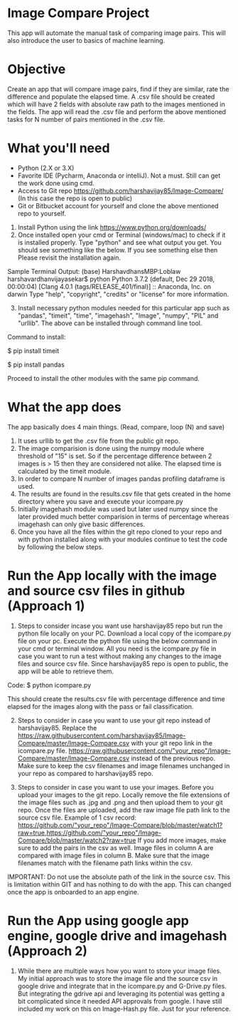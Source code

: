 # Image Compare Project
This app will automate the manual task of comparing image pairs. 
This will also introduce the user to basics of machine learning.
# Objective
Create an app that will compare image pairs, find if they are similar, rate the difference and populate the elapsed time.
A .csv file should be created which will have 2 fields with absolute raw path to the images mentioned in the fields.
The app will read the .csv file and perform the above mentioned tasks for N number of pairs mentioned in the .csv file.
# What you'll need
- Python (2.X or 3.X)
- Favorite IDE (Pycharm, Anaconda or intelliJ). Not a must. Still can get the work done using cmd.
- Access to Git repo https://github.com/harshavijay85/Image-Compare/ (In this case the repo is open to public)
- Git or Bitbucket account for yourself and clone the above mentioned repo to yourself.

1. Install Python using the link https://www.python.org/downloads/
2. Once installed open your cmd or Terminal (windows/mac) to check if it is installed properly. Type "python" and see what output you get.
You should see something like the below. If you see something else then Please revisit the installation again.

Sample Terminal Output: 
(base) HarshavdhansMBP:Loblaw harshavardhanvijayasekar$ python
Python 3.7.2 (default, Dec 29 2018, 00:00:04) 
[Clang 4.0.1 (tags/RELEASE_401/final)] :: Anaconda, Inc. on darwin
Type "help", "copyright", "credits" or "license" for more information.
>>> 

3. Install necessary python modules needed for this particular app such as "pandas", "timeit", "time", "imagehash", "Image", "numpy", "PIL" and "urllib".
The above can be installed through command line tool.

Command to install: 

$ pip install timeit

$ pip install pandas

Proceed to install the other modules with the same pip command.

# What the app does
The app basically does 4 main things. (Read, compare, loop (N) and save)
1. It uses urllib to get the .csv file from the public git repo.
2. The image comparision is done using the numpy module where threshold of "15" is set. So if the percentage difference between 2 images is > 15 then they are considered not alike. The elapsed time is calculated by the timeit module. 
3. In order to compare N number of images pandas profiling dataframe is used.
4. The results are found in the results.csv file that gets created in the home directory where you save and execute your icompare.py
5. Initially imagehash module was used but later used numpy since the later provided much better comparision in terms of percentage whereas imagehash can only give basic differences.
6. Once you have all the files within the git repo cloned to your repo and with python installed along with your modules continue to test the code by following the below steps. 

# Run the App locally with the image and source csv files in github (Approach 1)

1. Steps to consider incase you want use harshavijay85 repo but run the python file locally on your PC. 
Download a local copy of the icompare.py file on your pc. Execute the python file using the below command in your cmd or terminal window. All you need is the icompare.py file in case you want to run a test without making any changes to the image files and source csv file. Since harshavijay85 repo is open to public, the app will be able to retrieve them.

Code: $ python icompare.py

This should create the results.csv file with percentage difference and time elapsed for the images along with the pass or fail classification.

2. Steps to consider in case you want to use your git repo instead of harshavijay85. 
Replace the https://raw.githubusercontent.com/harshavijay85/Image-Compare/master/Image-Compare.csv with your git repo link in the icompare.py file. https://raw.githubusercontent.com/"your_repo"/Image-Compare/master/Image-Compare.csv instead of the previous repo. Make sure to keep the csv filenames and image filenames unchanged in your repo as compared to harshavijay85 repo.

3. Steps to consider in case you want to use your images. 
Before you upload your images to the git repo. Locally remove the file extensions of the image files such as .jpg and .png and then upload them to your git repo. Once the files are uploaded, add the raw image file path link to the source csv file.
Example of 1 csv record: https://github.com/"your_repo"/Image-Compare/blob/master/watch1?raw=true,https://github.com/"your_repo"/Image-Compare/blob/master/watch2?raw=true
If you add more images, make sure to add the pairs in the csv as well. Image files in column A are compared with image files in column B.
Make sure that the image filenames match with the filename path links within the csv.

IMPORTANT: Do not use the absolute path of the link in the source csv.
This is limitation within GIT and has nothing to do with the app. This can changed once the app is onboarded to an app engine.

# Run the App using google app engine, google drive and imagehash (Approach 2)
1) While there are multiple ways how you want to store your image files. My initial approach was to store the image file and the source csv in google drive and integrate that in the icompare.py and G-Drive.py files.
But integrating the gdrive api and leveraging its potential was getting a bit complicated since it needed API approvals from google.
I have still included my work on this on Image-Hash.py file. Just for your reference.

